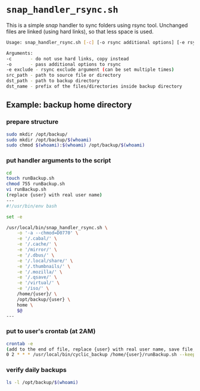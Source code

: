 # `snap_handler_rsync.sh`

This is a simple *snap* handler to sync folders using rsync tool.
Unchanged files are linked (using hard links), so that less space is used.

```bash
Usage: snap_handler_rsync.sh [-c] [-o rsync additional options] [-e rsync_exclude_argument ...] {src_path} {dest_path} {dst_name} [prepare | create ref ... | remove ref | list]

Arguments:
-c       - do not use hard links, copy instead
-o       - pass additional options to rsync
-e exclude - rsync exclude argument (can be set multiple times)
src_path - path to source file or directory
dst_path - path to backup directory
dst_name - prefix of the files/directories inside backup directory
```

## Example: backup home directory

### prepare structure

```bash
sudo mkdir /opt/backup/
sudo mkdir /opt/backup/$(whoami)
sudo chmod $(whoami):$(whoami) /opt/backup/$(whoami)
```

### put handler arguments to the script

```bash
cd
touch runBackup.sh
chmod 755 runBackup.sh
vi runBackup.sh
(replace {user} with real user name)
---
#!/usr/bin/env bash

set -e

/usr/local/bin/snap_handler_rsync.sh \
    -o '-a --chmod=D0770' \
    -e '/.cabal/' \
    -e '/.cache/' \
    -e '/mirror/' \
    -e '/.dbus/' \
    -e '/.local/share/' \
    -e '/.thumbnails/' \
    -e '/.mozilla/' \
    -e '/.qsave/' \
    -e '/virtual/' \
    -e '/iso/' \
    /home/{user}/ \
    /opt/backup/{user} \
    home \
    $@
---
```

### put to user's crontab (at 2AM)

```bash
crontab -e
(add to the end of file, replace {user} with real user name, save file, exit)
0 2 * * * /usr/local/bin/cyclic_backup /home/{user}/runBackup.sh --keep 30 1day --keep 10 10day --keep 10 100day
```

### verify daily backups

```bash
ls -l /opt/backup/$(whoami)
```
